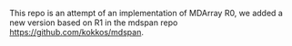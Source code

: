This repo is an attempt of an implementation of MDArray R0, we added a new version based on R1 in the mdspan repo https://github.com/kokkos/mdspan.
